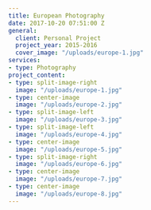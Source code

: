 ```yaml
---
title: European Photography
date: 2017-10-20 07:51:00 Z
general:
  client: Personal Project
  project_year: 2015-2016
  cover_image: "/uploads/europe-1.jpg"
services:
- type: Photography
project_content:
- type: split-image-right
  image: "/uploads/europe-1.jpg"
- type: center-image
  image: "/uploads/europe-2.jpg"
- type: split-image-left
  image: "/uploads/europe-3.jpg"
- type: split-image-left
  image: "/uploads/europe-4.jpg"
- type: center-image
  image: "/uploads/europe-5.jpg"
- type: split-image-right
  image: "/uploads/europe-6.jpg"
- type: center-image
  image: "/uploads/europe-7.jpg"
- type: center-image
  image: "/uploads/europe-8.jpg"
---
```


